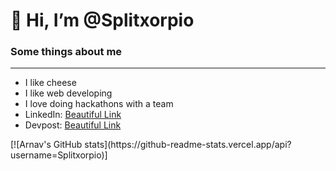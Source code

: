 <h1>👋 Hi, I’m @Splitxorpio</h1>
<h3> Some things about me </h3>
<hr>
<ul>
  <li> I like cheese </li>
  <li> I like web developing </li>
  <li> I love doing hackathons with a team </li>
  <li> LinkedIn: <a href="https://www.linkedin.com/in/arnav-pandey-985280227/"> Beautiful Link </a> </li>
  <li> Devpost: <a href="https://devpost.com/Split?ref_content=user-portfolio&ref_feature=portfolio&ref_medium=global-nav"> Beautiful Link </a> </li>
 </ul>
[![Arnav's GitHub stats](https://github-readme-stats.vercel.app/api?username=Splitxorpio)]
